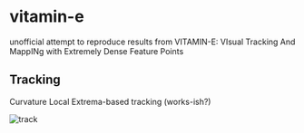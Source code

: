# vitamin-e
unofficial attempt to reproduce results from VITAMIN-E: VIsual Tracking And MappINg with Extremely Dense Feature Points

## Tracking

Curvature Local Extrema-based tracking
(works-ish?)

![track](figs/track.gif)

